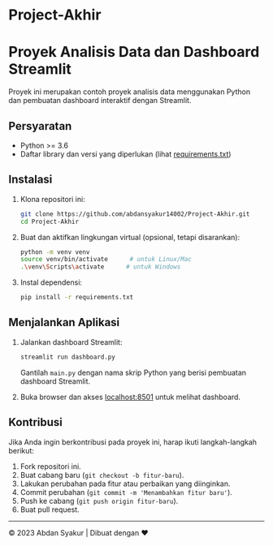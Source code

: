 # Project-Akhir
# Proyek Analisis Data dan Dashboard Streamlit

Proyek ini merupakan contoh proyek analisis data menggunakan Python dan pembuatan dashboard interaktif dengan Streamlit.

## Persyaratan

- Python >= 3.6
- Daftar library dan versi yang diperlukan (lihat [requirements.txt](requirements.txt))

## Instalasi

1. Klona repositori ini:

    ```bash
    git clone https://github.com/abdansyakur14002/Project-Akhir.git
    cd Project-Akhir
    ```

2. Buat dan aktifkan lingkungan virtual (opsional, tetapi disarankan):

    ```bash
    python -m venv venv
    source venv/bin/activate      # untuk Linux/Mac
    .\venv\Scripts\activate      # untuk Windows
    ```

3. Instal dependensi:

    ```bash
    pip install -r requirements.txt
    ```

## Menjalankan Aplikasi

1. Jalankan dashboard Streamlit:

    ```bash
    streamlit run dashboard.py
    ```

    Gantilah `main.py` dengan nama skrip Python yang berisi pembuatan dashboard Streamlit.

2. Buka browser dan akses [localhost:8501](http://localhost:8501/) untuk melihat dashboard.

## Kontribusi

Jika Anda ingin berkontribusi pada proyek ini, harap ikuti langkah-langkah berikut:

1. Fork repositori ini.
2. Buat cabang baru (`git checkout -b fitur-baru`).
3. Lakukan perubahan pada fitur atau perbaikan yang diinginkan.
4. Commit perubahan (`git commit -m 'Menambahkan fitur baru'`).
5. Push ke cabang (`git push origin fitur-baru`).
6. Buat pull request.
---
© 2023 Abdan Syakur | Dibuat dengan ❤️
